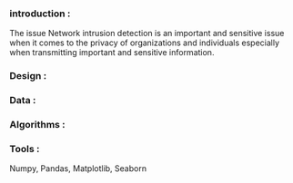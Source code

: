 
### introduction : 

The issue Network intrusion detection 
is an important and sensitive issue when it comes to the privacy of organizations and individuals
especially when transmitting important and sensitive information.

### Design : 



### Data : 



### Algorithms : 




### Tools : 
Numpy, Pandas, Matplotlib, Seaborn

